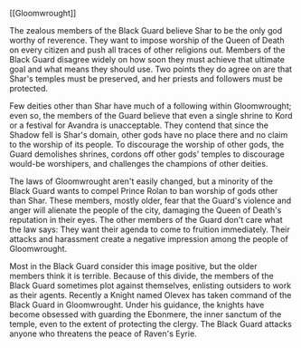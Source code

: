 [[Gloomwrought]]

The zealous members of the Black Guard believe Shar to be the only god worthy of reverence. They want to impose worship of the Queen of Death on every citizen and push all traces of other religions out. Members of the Black Guard disagree widely on how soon they must achieve that ultimate goal and what means they should use. Two points they do agree on are that Shar's temples must be preserved, and her priests and followers must be protected. 

Few deities other than Shar have much of a following within Gloomwrought; even so, the members of the Guard believe that even a single shrine to Kord or a festival for Avandra is unacceptable. They contend that since the Shadow fell is Shar's domain, other gods have no place there and no claim to the worship of its people. To discourage the worship of other gods, the Guard demolishes shrines, cordons off other gods' temples to discourage would-be worshipers, and challenges the champions of other deities.

The laws of Gloomwrought aren't easily changed, but a minority of the Black Guard wants to compel Prince Rolan to ban worship of gods other than Shar. These members, mostly older, fear that the Guard's violence and anger will alienate the people of the city, damaging the Queen of Death's reputation in their eyes. The other members of the Guard don't care what the law says: They want their agenda to come to fruition immediately. Their attacks and harassment create a negative impression among the people of Gloomwrought. 

Most in the Black Guard consider this image positive, but the older members think it is terrible. Because of this divide, the members of the Black Guard sometimes plot against themselves, enlisting outsiders to work as their agents. Recently a Knight named Olevex has taken command of the Black Guard in Gloomwrought. Under his guidance, the knights have become obsessed with guarding the Ebonmere, the inner sanctum of the temple, even to the extent of protecting the clergy. The Black Guard attacks anyone who threatens the peace of Raven's Eyrie.